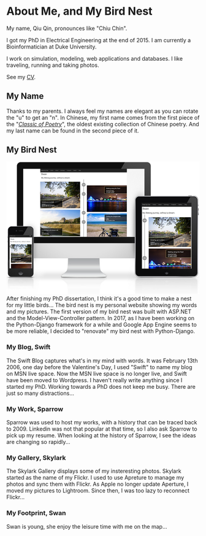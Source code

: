 # About Me, and My Bird Nest
My name, Qiu Qin, pronounces like "Chiu Chin". 

I got my PhD in Electrical Engineering at the end of 2015. I am currently a Bioinformatician at Duke University. 

I work on simulation, modeling, web applications and databases. I like traveling, running and taking photos. 

See my [CV](/CV/ "Qiu's CV").

## My Name
Thanks to my parents. I always feel my names are elegant as you can rotate the "u" to get an "n". In Chinese, my first name comes from the first piece of the "[*Classic of Poetry*](https://en.wikipedia.org/wiki/Classic_of_Poetry)", the oldest existing collection of Chinese poetry. And my last name can be found in the second piece of it. 

## My Bird Nest
![Responsive Design](../../static/images/markdown/ResponsiveDesign.jpg)
After finishing my PhD dissertation, I think it's a good time to make a nest for my little birds... The bird nest is my personal website showing my words and my pictures. The first version of my bird nest was built with ASP.NET and the Model-View-Controller pattern. In 2017, as I have been working on the Python-Django framework for a while and Google App Engine seems to be more reliable, I decided to "renovate" my bird nest with Python-Django.

### My Blog, Swift
The Swift Blog captures what's in my mind with words. It was February 13th 2006, one day before the Valentine's Day, I used "Swift" to name my blog on MSN live space. Now the MSN live space is no longer live, and Swift have been moved to Wordpress. I haven't really write anything since I started my PhD. Working towards a PhD does not keep me busy. There are just so many distractions...

### My Work, Sparrow
Sparrow was used to host my works, with a history that can be traced back to 2009. Linkedin was not that popular at that time, so I also ask Sparrow to pick up my resume. When looking at the history of Sparrow, I see the ideas are changing so rapidly...

### My Gallery, Skylark
The Skylark Gallery displays some of my insteresting photos. Skylark started as the name of my Flickr. I used to use Apreture to manage my photos and sync them with Flickr. As Apple no longer update Aperture, I moved my pictures to Lightroom. Since then, I was too lazy to reconnect Flickr...

### My Footprint, Swan
Swan is young, she enjoy the leisure time with me on the map...
